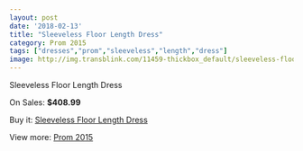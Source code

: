 ```yaml
---
layout: post
date: '2018-02-13'
title: "Sleeveless Floor Length Dress"
category: Prom 2015
tags: ["dresses","prom","sleeveless","length","dress"]
image: http://img.transblink.com/11459-thickbox_default/sleeveless-floor-length-dress.jpg
---
```

Sleeveless Floor Length Dress

On Sales: **$408.99**
<a href="https://www.transblink.com/en/prom-2015/3733-sleeveless-floor-length-dress.html"><amp-img layout="responsive" width="600" height="600" src="//img.transblink.com/11459-thickbox_default/sleeveless-floor-length-dress.jpg" alt="Sleeveless Floor Length Dress 0" /></a>
<a href="https://www.transblink.com/en/prom-2015/3733-sleeveless-floor-length-dress.html"><amp-img layout="responsive" width="600" height="600" src="//img.transblink.com/11460-thickbox_default/sleeveless-floor-length-dress.jpg" alt="Sleeveless Floor Length Dress 1" /></a>

Buy it: [Sleeveless Floor Length Dress](https://www.transblink.com/en/prom-2015/3733-sleeveless-floor-length-dress.html "Sleeveless Floor Length Dress")

View more: [Prom 2015](https://www.transblink.com/en/10-prom-2015 "Prom 2015")